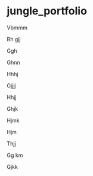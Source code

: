 # jungle_portfolio


Vbmmm

Bh gjj

Ggh

Ghnn

Hhhj

Gjjjj

Hhjj

Ghjk

Hjmk

Hjm

Thjj

Gg km

Gjkk